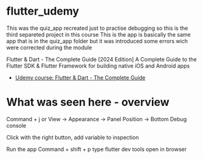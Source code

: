 # flutter_udemy

This was the quiz_app recreated just to practise debugging so this is the third separeted project in this course
This is the app is basically the same app that is in the quiz_app folder
but it was introduced some errors wich were corrected during the module 

Flutter & Dart - The Complete Guide [2024 Edition]
A Complete Guide to the Flutter SDK &amp; Flutter Framework for building native iOS and Android apps
- [Udemy course: Flutter & Dart - The Complete Guide](https://www.udemy.com/course/learn-flutter-dart-to-build-ios-android-apps/?couponCode=ACCAGE0923)

# What was seen here - overview

Command + j or View -> Appearance -> Panel Position -> Bottom
Debug console

Click with the right button, add variable to inspection

Run the app
Command + shift + p
type flutter dev tools
open in browser

